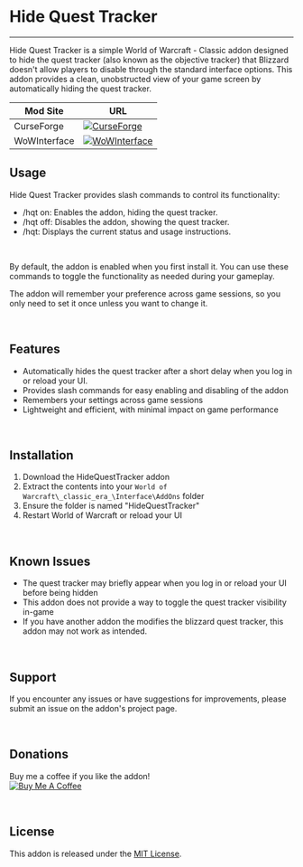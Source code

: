 Hide Quest Tracker
==================

* * *

Hide Quest Tracker is a simple World of Warcraft - Classic addon designed to hide the quest tracker (also known as the objective tracker) that Blizzard doesn't allow players to disable through the standard interface options. This addon provides a clean, unobstructed view of your game screen by automatically hiding the quest tracker.

| Mod Site     | URL                                                                      |
|--------------|--------------------------------------------------------------------------|
| CurseForge | [![CurseForge](https://cf.way2muchnoise.eu/1148408.svg)](https://www.curseforge.com/wow/addons/hide-quest-tracker-classic)|
| WoWInterface | [![WoWInterface](https://img.shields.io/badge/WoWInterface-Addon-blue?logo=wow)](https://www.wowinterface.com/downloads/fileinfo.php?id=26878) |

Usage
-----

Hide Quest Tracker provides slash commands to control its functionality:

*   /hqt on: Enables the addon, hiding the quest tracker.
*   /hqt off: Disables the addon, showing the quest tracker.
*   /hqt: Displays the current status and usage instructions.

 

By default, the addon is enabled when you first install it. You can use these commands to toggle the functionality as needed during your gameplay.

The addon will remember your preference across game sessions, so you only need to set it once unless you want to change it.

 

Features
--------

*   Automatically hides the quest tracker after a short delay when you log in or reload your UI.
*   Provides slash commands for easy enabling and disabling of the addon
*   Remembers your settings across game sessions
*   Lightweight and efficient, with minimal impact on game performance

 

Installation
------------

1.  Download the HideQuestTracker addon
2.  Extract the contents into your `World of Warcraft\_classic_era_\Interface\AddOns` folder
3.  Ensure the folder is named "HideQuestTracker"
4.  Restart World of Warcraft or reload your UI

 

Known Issues
------------

*   The quest tracker may briefly appear when you log in or reload your UI before being hidden
*   This addon does not provide a way to toggle the quest tracker visibility in-game
*   If you have another addon the modifies the blizzard quest tracker, this addon may not work as intended.

 

Support
-------

If you encounter any issues or have suggestions for improvements, please submit an issue on the addon's project page.

 

Donations
---------

Buy me a coffee if you like the addon!  
[![Buy Me A Coffee](https://cdn.buymeacoffee.com/buttons/default-orange.png)](https://www.buymeacoffee.com/devopsmage)

 

License
-------

This addon is released under the [MIT License](https://opensource.org/licenses/MIT).